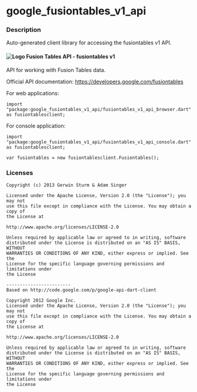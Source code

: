 # google_fusiontables_v1_api

### Description

Auto-generated client library for accessing the fusiontables v1 API.

#### ![Logo](http://www.google.com/images/icons/product/search-16.gif) Fusion Tables API - fusiontables v1

API for working with Fusion Tables data.

Official API documentation: https://developers.google.com/fusiontables

For web applications:
```
import "package:google_fusiontables_v1_api/fusiontables_v1_api_browser.dart" as fusiontablesclient;
```

For console application:
```
import "package:google_fusiontables_v1_api/fusiontables_v1_api_console.dart" as fusiontablesclient;
```

```
var fusiontables = new fusiontablesclient.Fusiontables();
```

### Licenses

```
Copyright (c) 2013 Gerwin Sturm & Adam Singer

Licensed under the Apache License, Version 2.0 (the "License"); you may not
use this file except in compliance with the License. You may obtain a copy of
the License at

http://www.apache.org/licenses/LICENSE-2.0

Unless required by applicable law or agreed to in writing, software
distributed under the License is distributed on an "AS IS" BASIS, WITHOUT
WARRANTIES OR CONDITIONS OF ANY KIND, either express or implied. See the
License for the specific language governing permissions and limitations under
the License

------------------------
Based on http://code.google.com/p/google-api-dart-client

Copyright 2012 Google Inc.
Licensed under the Apache License, Version 2.0 (the "License"); you may not
use this file except in compliance with the License. You may obtain a copy of
the License at

http://www.apache.org/licenses/LICENSE-2.0

Unless required by applicable law or agreed to in writing, software
distributed under the License is distributed on an "AS IS" BASIS, WITHOUT
WARRANTIES OR CONDITIONS OF ANY KIND, either express or implied. See the
License for the specific language governing permissions and limitations under
the License

```
